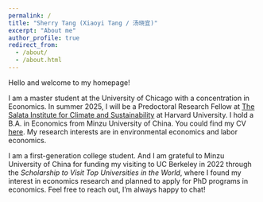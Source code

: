 ```yaml
---
permalink: /
title: "Sherry Tang (Xiaoyi Tang / 汤晓宜)"
excerpt: "About me"
author_profile: true
redirect_from: 
  - /about/
  - /about.html
---
```


Hello and welcome to my homepage!

I am a master student at the University of Chicago with a concentration in Economics. In summer 2025, I will be a Predoctoral Research Fellow at [The Salata Institute for Climate and Sustainability](https://salatainstitute.harvard.edu/) at Harvard University. I hold a B.A. in Economics from Minzu University of China. You could find my CV [here](/files/CV.pdf). My research interests are in environmental economics and labor economics. 

I am a first-generation college student. And I am grateful to Minzu University of China for funding my visiting to UC Berkeley in 2022 through the *Scholarship to Visit Top Universities in the World*, where I found my interest in economics research and planned to apply for PhD programs in economics. Feel free to reach out, I’m always happy to chat!


